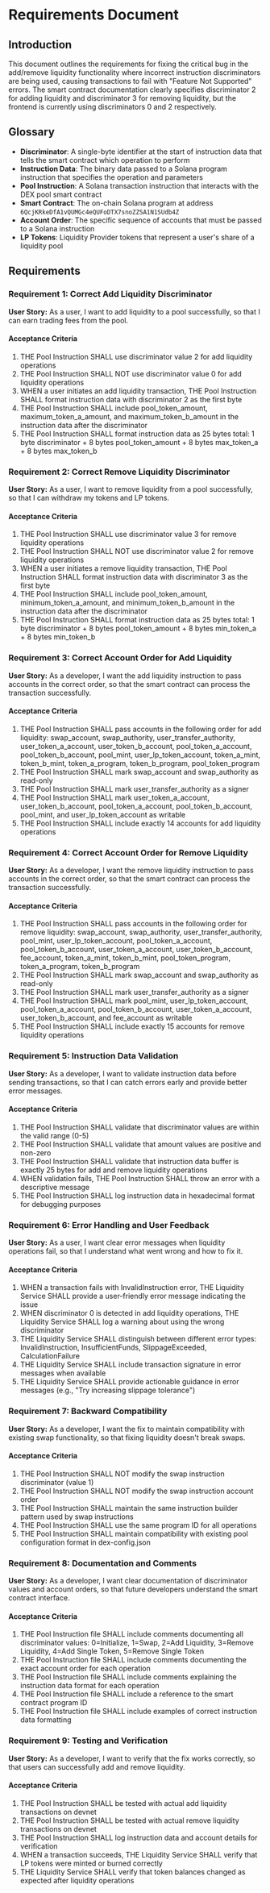 # Requirements Document

## Introduction

This document outlines the requirements for fixing the critical bug in the add/remove liquidity functionality where incorrect instruction discriminators are being used, causing transactions to fail with "Feature Not Supported" errors. The smart contract documentation clearly specifies discriminator 2 for adding liquidity and discriminator 3 for removing liquidity, but the frontend is currently using discriminators 0 and 2 respectively.

## Glossary

- **Discriminator**: A single-byte identifier at the start of instruction data that tells the smart contract which operation to perform
- **Instruction Data**: The binary data passed to a Solana program instruction that specifies the operation and parameters
- **Pool Instruction**: A Solana transaction instruction that interacts with the DEX pool smart contract
- **Smart Contract**: The on-chain Solana program at address `6QcjKRkeDfA1vQUMGc4eQUFoDTX7snoZZSA1N1SUdb4Z`
- **Account Order**: The specific sequence of accounts that must be passed to a Solana instruction
- **LP Tokens**: Liquidity Provider tokens that represent a user's share of a liquidity pool

## Requirements

### Requirement 1: Correct Add Liquidity Discriminator

**User Story:** As a user, I want to add liquidity to a pool successfully, so that I can earn trading fees from the pool.

#### Acceptance Criteria

1. THE Pool Instruction SHALL use discriminator value 2 for add liquidity operations
2. THE Pool Instruction SHALL NOT use discriminator value 0 for add liquidity operations
3. WHEN a user initiates an add liquidity transaction, THE Pool Instruction SHALL format instruction data with discriminator 2 as the first byte
4. THE Pool Instruction SHALL include pool_token_amount, maximum_token_a_amount, and maximum_token_b_amount in the instruction data after the discriminator
5. THE Pool Instruction SHALL format instruction data as 25 bytes total: 1 byte discriminator + 8 bytes pool_token_amount + 8 bytes max_token_a + 8 bytes max_token_b

### Requirement 2: Correct Remove Liquidity Discriminator

**User Story:** As a user, I want to remove liquidity from a pool successfully, so that I can withdraw my tokens and LP tokens.

#### Acceptance Criteria

1. THE Pool Instruction SHALL use discriminator value 3 for remove liquidity operations
2. THE Pool Instruction SHALL NOT use discriminator value 2 for remove liquidity operations
3. WHEN a user initiates a remove liquidity transaction, THE Pool Instruction SHALL format instruction data with discriminator 3 as the first byte
4. THE Pool Instruction SHALL include pool_token_amount, minimum_token_a_amount, and minimum_token_b_amount in the instruction data after the discriminator
5. THE Pool Instruction SHALL format instruction data as 25 bytes total: 1 byte discriminator + 8 bytes pool_token_amount + 8 bytes min_token_a + 8 bytes min_token_b

### Requirement 3: Correct Account Order for Add Liquidity

**User Story:** As a developer, I want the add liquidity instruction to pass accounts in the correct order, so that the smart contract can process the transaction successfully.

#### Acceptance Criteria

1. THE Pool Instruction SHALL pass accounts in the following order for add liquidity: swap_account, swap_authority, user_transfer_authority, user_token_a_account, user_token_b_account, pool_token_a_account, pool_token_b_account, pool_mint, user_lp_token_account, token_a_mint, token_b_mint, token_a_program, token_b_program, pool_token_program
2. THE Pool Instruction SHALL mark swap_account and swap_authority as read-only
3. THE Pool Instruction SHALL mark user_transfer_authority as a signer
4. THE Pool Instruction SHALL mark user_token_a_account, user_token_b_account, pool_token_a_account, pool_token_b_account, pool_mint, and user_lp_token_account as writable
5. THE Pool Instruction SHALL include exactly 14 accounts for add liquidity operations

### Requirement 4: Correct Account Order for Remove Liquidity

**User Story:** As a developer, I want the remove liquidity instruction to pass accounts in the correct order, so that the smart contract can process the transaction successfully.

#### Acceptance Criteria

1. THE Pool Instruction SHALL pass accounts in the following order for remove liquidity: swap_account, swap_authority, user_transfer_authority, pool_mint, user_lp_token_account, pool_token_a_account, pool_token_b_account, user_token_a_account, user_token_b_account, fee_account, token_a_mint, token_b_mint, pool_token_program, token_a_program, token_b_program
2. THE Pool Instruction SHALL mark swap_account and swap_authority as read-only
3. THE Pool Instruction SHALL mark user_transfer_authority as a signer
4. THE Pool Instruction SHALL mark pool_mint, user_lp_token_account, pool_token_a_account, pool_token_b_account, user_token_a_account, user_token_b_account, and fee_account as writable
5. THE Pool Instruction SHALL include exactly 15 accounts for remove liquidity operations

### Requirement 5: Instruction Data Validation

**User Story:** As a developer, I want to validate instruction data before sending transactions, so that I can catch errors early and provide better error messages.

#### Acceptance Criteria

1. THE Pool Instruction SHALL validate that discriminator values are within the valid range (0-5)
2. THE Pool Instruction SHALL validate that amount values are positive and non-zero
3. THE Pool Instruction SHALL validate that instruction data buffer is exactly 25 bytes for add and remove liquidity operations
4. WHEN validation fails, THE Pool Instruction SHALL throw an error with a descriptive message
5. THE Pool Instruction SHALL log instruction data in hexadecimal format for debugging purposes

### Requirement 6: Error Handling and User Feedback

**User Story:** As a user, I want clear error messages when liquidity operations fail, so that I understand what went wrong and how to fix it.

#### Acceptance Criteria

1. WHEN a transaction fails with InvalidInstruction error, THE Liquidity Service SHALL provide a user-friendly error message indicating the issue
2. WHEN discriminator 0 is detected in add liquidity operations, THE Liquidity Service SHALL log a warning about using the wrong discriminator
3. THE Liquidity Service SHALL distinguish between different error types: InvalidInstruction, InsufficientFunds, SlippageExceeded, CalculationFailure
4. THE Liquidity Service SHALL include transaction signature in error messages when available
5. THE Liquidity Service SHALL provide actionable guidance in error messages (e.g., "Try increasing slippage tolerance")

### Requirement 7: Backward Compatibility

**User Story:** As a developer, I want the fix to maintain compatibility with existing swap functionality, so that fixing liquidity doesn't break swaps.

#### Acceptance Criteria

1. THE Pool Instruction SHALL NOT modify the swap instruction discriminator (value 1)
2. THE Pool Instruction SHALL NOT modify the swap instruction account order
3. THE Pool Instruction SHALL maintain the same instruction builder pattern used by swap instructions
4. THE Pool Instruction SHALL use the same program ID for all operations
5. THE Pool Instruction SHALL maintain compatibility with existing pool configuration format in dex-config.json

### Requirement 8: Documentation and Comments

**User Story:** As a developer, I want clear documentation of discriminator values and account orders, so that future developers understand the smart contract interface.

#### Acceptance Criteria

1. THE Pool Instruction file SHALL include comments documenting all discriminator values: 0=Initialize, 1=Swap, 2=Add Liquidity, 3=Remove Liquidity, 4=Add Single Token, 5=Remove Single Token
2. THE Pool Instruction file SHALL include comments documenting the exact account order for each operation
3. THE Pool Instruction file SHALL include comments explaining the instruction data format for each operation
4. THE Pool Instruction file SHALL include a reference to the smart contract program ID
5. THE Pool Instruction file SHALL include examples of correct instruction data formatting

### Requirement 9: Testing and Verification

**User Story:** As a developer, I want to verify that the fix works correctly, so that users can successfully add and remove liquidity.

#### Acceptance Criteria

1. THE Pool Instruction SHALL be tested with actual add liquidity transactions on devnet
2. THE Pool Instruction SHALL be tested with actual remove liquidity transactions on devnet
3. THE Pool Instruction SHALL log instruction data and account details for verification
4. WHEN a transaction succeeds, THE Liquidity Service SHALL verify that LP tokens were minted or burned correctly
5. THE Liquidity Service SHALL verify that token balances changed as expected after liquidity operations
